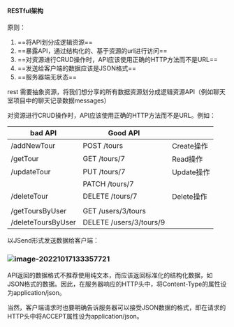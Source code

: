 #### RESTful架构

原则：

1. ==将API划分成逻辑资源==
2. ==暴露API，通过结构化的、基于资源的url进行访问==
3. ==对资源进行CRUD操作时，API应该使用正确的HTTP方法而不是URL==
4. ==发送给客户端的数据应该是JSON格式==
5. ==服务器端无状态==



rest 需要抽象资源，将我们想分享的所有数据资源划分成逻辑资源API（例如聊天室项目中的聊天记录数据messages）



对资源进行CRUD操作时，API应该使用正确的HTTP方法而不是URL。例如：

| bad API            | Good API                     |            |
| ------------------ | ---------------------------- | ---------- |
| /addNewTour        | POST        /tours           | Create操作 |
| /getTour           | GET           /tours/7       | Read操作   |
| /updateTour        | PUT           /tours/7       | Update操作 |
|                    | PATCH      /tours/7          |            |
| /deleteTour        | DELETE     /tours/7          | Delete操作 |
|                    |                              |            |
| /getToursByUser    | GET           /users/3/tours |            |
| /deleteToursByUser | DELETE     /users/3/tours/9  |            |



以JSend形式发送数据给客户端：

### ![image-20221017133357721](C:\Users\64554\AppData\Roaming\Typora\typora-user-images\image-20221017133357721.png)

API返回的数据格式不推荐使用纯文本，而应该返回标准化的结构化数据，如JSON格式的数据。因此，在服务器响应的HTTP头中，将Content-Type的属性设为application/json。

当然，客户端请求时也要明确告诉服务器可以接受JSON数据的格式，即在请求的HTTP头中将ACCEPT属性设为application/json。









[^1]: 一个对象或某物的表示，并有一些与之相关的数据。（比如文章、评论等）。因此，所有可以命名的数据都可以是资源。









